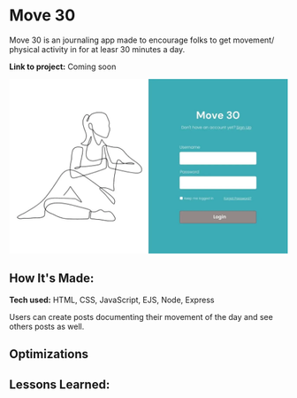 # Move 30
Move 30 is an journaling app made to encourage folks to get movement/ physical activity in for at leasr 30 minutes a day.

**Link to project:** Coming soon

![alt tag](public/imgs/wireframepic.webp)

## How It's Made:

**Tech used:** HTML, CSS, JavaScript, EJS, Node, Express

Users can create posts documenting their movement of the day and see others posts as well.

## Optimizations ##

## Lessons Learned:
